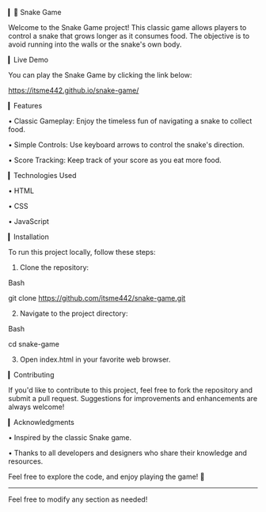 
▎🐍 Snake Game

Welcome to the Snake Game project! This classic game allows players to control a snake that grows longer as it consumes food. The objective is to avoid running into the walls or the snake's own body. 

▎Live Demo

You can play the Snake Game by clicking the link below:

https://itsme442.github.io/snake-game/

▎Features

• Classic Gameplay: Enjoy the timeless fun of navigating a snake to collect food.

• Simple Controls: Use keyboard arrows to control the snake's direction.

• Score Tracking: Keep track of your score as you eat more food.

▎Technologies Used

• HTML

• CSS

• JavaScript

▎Installation

To run this project locally, follow these steps:

1. Clone the repository:
   
Bash

   git clone https://github.com/itsme442/snake-game.git
   

2. Navigate to the project directory:
   
Bash

   cd snake-game
   

3. Open index.html in your favorite web browser.

▎Contributing

If you'd like to contribute to this project, feel free to fork the repository and submit a pull request. Suggestions for improvements and enhancements are always welcome!

▎Acknowledgments

• Inspired by the classic Snake game.

• Thanks to all developers and designers who share their knowledge and resources.

Feel free to explore the code, and enjoy playing the game! 🐍

---

Feel free to modify any section as needed!
